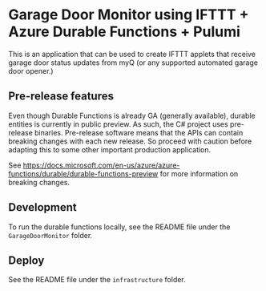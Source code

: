 # Garage Door Monitor using IFTTT + Azure Durable Functions + Pulumi

This is an application that can be used to create IFTTT applets that receive garage door status updates from myQ (or any supported automated garage door opener.)

## Pre-release features

Even though Durable Functions is already GA (generally available), durable entities is currently in public preview. As such, the C# project uses pre-release binaries. Pre-release software means that the APIs can contain breaking changes with each new release. So proceed with caution before adapting this to some other important production application.

See https://docs.microsoft.com/en-us/azure/azure-functions/durable/durable-functions-preview for more information on breaking changes.

## Development

To run the durable functions locally, see the README file under the `GarageDoorMonitor` folder.

## Deploy

See the README file under the `infrastructure` folder.
